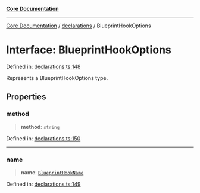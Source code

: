 [**Core Documentation**](../../README.md)

***

[Core Documentation](../../README.md) / [declarations](../README.md) / BlueprintHookOptions

# Interface: BlueprintHookOptions

Defined in: [declarations.ts:148](https://github.com/stonemjs/core/blob/b1f29857c7f1e529739f22d486494bed3b22d2c6/src/declarations.ts#L148)

Represents a BlueprintHookOptions type.

## Properties

### method

> **method**: `string`

Defined in: [declarations.ts:150](https://github.com/stonemjs/core/blob/b1f29857c7f1e529739f22d486494bed3b22d2c6/src/declarations.ts#L150)

***

### name

> **name**: [`BlueprintHookName`](../type-aliases/BlueprintHookName.md)

Defined in: [declarations.ts:149](https://github.com/stonemjs/core/blob/b1f29857c7f1e529739f22d486494bed3b22d2c6/src/declarations.ts#L149)
